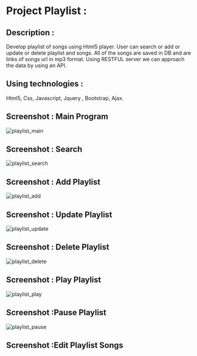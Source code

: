# Project Playlist :

## Description :

Develop playlist of songs using Html5 player. User can search or add or update or delete playlist and songs.
All of the songs are saved in DB and are links of songs url in mp3 format. Using RESTFUL server we can approach the data
by using an API.


## Using technologies :

Html5, Css, Javascript, Jquery , Bootstrap, Ajax.


## Screenshot : Main Program

![playlist_main](https://user-images.githubusercontent.com/40452887/46909063-1ce84300-cf35-11e8-8212-fe4c25d21fd3.png)


## Screenshot : Search

![playlist_search](https://user-images.githubusercontent.com/40452887/46909095-b44d9600-cf35-11e8-9c2f-cf3b54047bc2.png)

## Screenshot : Add Playlist

![playlist_add](https://user-images.githubusercontent.com/40452887/46909173-b106da00-cf36-11e8-9073-659f2d0a66aa.png)


## Screenshot : Update Playlist

![playlist_update](https://user-images.githubusercontent.com/40452887/46909182-cd0a7b80-cf36-11e8-9e2f-0da5f3707248.png)

## Screenshot : Delete Playlist

![playlist_delete](https://user-images.githubusercontent.com/40452887/46909205-1ce94280-cf37-11e8-8892-8bcc45d4ff5f.png)

## Screenshot : Play Playlist

![playlist_play](https://user-images.githubusercontent.com/40452887/46909218-59b53980-cf37-11e8-8f7b-e631f09d0511.png)

## Screenshot :Pause Playlist

![playlist_pause](https://user-images.githubusercontent.com/40452887/46909245-c3cdde80-cf37-11e8-8b57-db16714ecc53.png)

## Screenshot :Edit Playlist Songs






